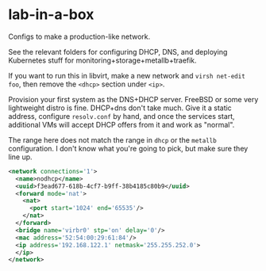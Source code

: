 # lab-in-a-box
Configs to make a production-like network.

See the relevant folders for configuring DHCP, DNS, and deploying Kubernetes stuff for monitoring+storage+metallb+traefik.

If you want to run this in libvirt, make a new network and `virsh net-edit foo`, then remove the `<dhcp>` section under `<ip>`.

Provision your first system as the DNS+DHCP server. FreeBSD or some very lightweight distro is fine. DHCP+dns don't take much. Give it a static address, configure `resolv.conf` by hand, and once the services start, additional VMs will accept DHCP offers from it and work as "normal".

The range here does not match the range in `dhcp` or the `metallb` configuration. I don't know what you're going to pick, but make sure they line up.

```xml
<network connections='1'>
  <name>nodhcp</name>
  <uuid>f3ead677-618b-4cf7-b9ff-38b4185c80b9</uuid>
  <forward mode='nat'>
    <nat>
      <port start='1024' end='65535'/>
    </nat>
  </forward>
  <bridge name='virbr0' stp='on' delay='0'/>
  <mac address='52:54:00:29:61:84'/>
  <ip address='192.168.122.1' netmask='255.255.252.0'>
  </ip>
</network>
```
